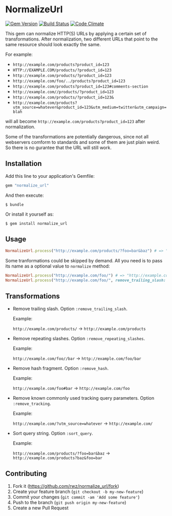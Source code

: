 # NormalizeUrl
[![Gem Version](https://img.shields.io/gem/v/normalize_url.svg)](https://rubygems.org/gems/normalize_url)
[![Build Status](https://img.shields.io/travis/rwz/normalize_url.svg)](http://travis-ci.org/rwz/normalize_url)
[![Code Climate](https://img.shields.io/codeclimate/github/rwz/normalize_url.svg)](https://codeclimate.com/github/rwz/normalize_url)

This gem can normalize HTTP(S) URLs by applying a certain set of
transformations. After normalization, two different URLs that point to the same
resource should look exactly the same.

For example:

- `http://example.com/products?product_id=123`
- `HTTP://EXAMPLE.COM/products/?product_id=123`
- `http://example.com/products/?product_id=123`
- `http://example.com/foo/../products?product_id=123`
- `http://example.com/products?product_id=123#comments-section`
- `http://example.com//products/?product_id=123`
- `http://example.com/products/?product_id=123&`
- `http://example.com/products?utm_source=whatever&product_id=123&utm_medium=twitter&utm_campaign=blah`

will all become `http://example.com/products?product_id=123` after normalization.

Some of the transformations are potentially dangerous, since not all webservers
comform to standards and some of them are just plain weird. So there is no
gurantee that the URL will still work.

## Installation

Add this line to your application's Gemfile:

```ruby
gem "normalize_url"
```

And then execute:

    $ bundle

Or install it yourself as:

    $ gem install normalize_url

## Usage

```ruby
NormalizeUrl.process("http://example.com/products/?foo=bar&baz") # => "http://example.com/products?baz&foo=bar"
```

Some tranformations could be skipped by demand. All you need is to pass its
name as a optional value to `normalize` method:

```ruby
NormalizeUrl.process("http://example.com/foo/") # => "http://example.com/foo"
NormalizeUrl.process("http://example.com/foo/", remove_trailing_slash: false) # => "http://example.com/foo/"
```

## Transformations

- Remove trailing slash. Option `:remove_trailing_slash`.

    Example:

    `http://example.com/products/` -> `http://example.com/products`

- Remove repeating slashes. Option `:remove_repeating_slashes`.

    Example:

    `http://example.com/foo//bar` -> `http://example.com/foo/bar`

- Remove hash fragment. Option `:remove_hash`.

    Example:

    `http://example.com/foo#bar` -> `http://example.com/foo`

- Remove known commonly used tracking query parameters. Option `:remove_tracking`.

    Example:

    `http://example.com/?utm_source=whatever` -> `http://example.com/`

- Sort query string. Option `:sort_query`.

    Example:

    `http://example.com/products/?foo=bar&baz` -> `http://example.com/products?baz&foo=bar`

## Contributing

1. Fork it (https://github.com/rwz/normalize_url/fork)
2. Create your feature branch (`git checkout -b my-new-feature`)
3. Commit your changes (`git commit -am 'Add some feature'`)
4. Push to the branch (`git push origin my-new-feature`)
5. Create a new Pull Request
